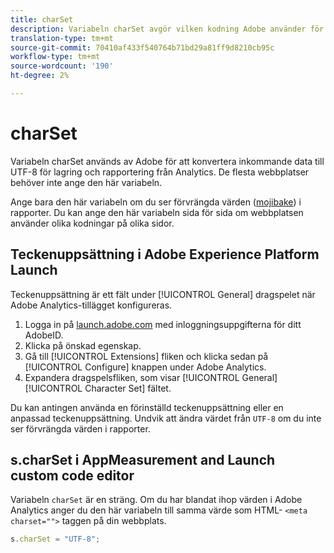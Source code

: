 ```yaml
---
title: charSet
description: Variabeln charSet avgör vilken kodning Adobe använder för att analysera din bildbegäran.
translation-type: tm+mt
source-git-commit: 70410af433f540764b71bd29a81ff9d8210cb95c
workflow-type: tm+mt
source-wordcount: '190'
ht-degree: 2%

---
```



# charSet

Variabeln charSet används av Adobe för att konvertera inkommande data till UTF-8 för lagring och rapportering från Analytics. De flesta webbplatser behöver inte ange den här variabeln.

Ange bara den här variabeln om du ser förvrängda värden ([mojibake](https://en.wikipedia.org/wiki/Mojibake)) i rapporter. Du kan ange den här variabeln sida för sida om webbplatsen använder olika kodningar på olika sidor.

## Teckenuppsättning i Adobe Experience Platform Launch

Teckenuppsättning är ett fält under [!UICONTROL General] dragspelet när Adobe Analytics-tillägget konfigureras.

1. Logga in på [launch.adobe.com](https://launch.adobe.com) med inloggningsuppgifterna för ditt AdobeID.
2. Klicka på önskad egenskap.
3. Gå till [!UICONTROL Extensions] fliken och klicka sedan på [!UICONTROL Configure] knappen under Adobe Analytics.
4. Expandera dragspelsfliken, som visar [!UICONTROL General] [!UICONTROL Character Set] fältet.

Du kan antingen använda en förinställd teckenuppsättning eller en anpassad teckenuppsättning. Undvik att ändra värdet från `UTF-8` om du inte ser förvrängda värden i rapporter.

## s.charSet i AppMeasurement and Launch custom code editor

Variabeln `charSet` är en sträng. Om du har blandat ihop värden i Adobe Analytics anger du den här variabeln till samma värde som HTML- `<meta charset="">` taggen på din webbplats.

```js
s.charSet = "UTF-8";
```
